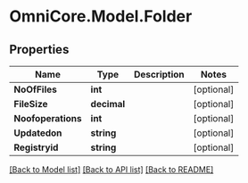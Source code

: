 # OmniCore.Model.Folder

## Properties

Name | Type | Description | Notes
------------ | ------------- | ------------- | -------------
**NoOfFiles** | **int** |  | [optional] 
**FileSize** | **decimal** |  | [optional] 
**Noofoperations** | **int** |  | [optional] 
**Updatedon** | **string** |  | [optional] 
**Registryid** | **string** |  | [optional] 

[[Back to Model list]](../README.md#documentation-for-models) [[Back to API list]](../README.md#documentation-for-api-endpoints) [[Back to README]](../README.md)

